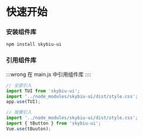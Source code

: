 # 快速开始

### 安装组件库

```
npm install skybiu-ui
```

### 引用组件库

:::wrong
 在 main.js 中引用组件库
::::
```javascript
// 全部引入
import TUI from 'skybiu-ui';
import '../node_modules/skybiu-ui/dist/style.css';
app.use(TUI);

// 按需引入
import '../node_modules/skybiu-ui/dist/style.css';
import { tButton } from 'skybiu-ui';
Vue.use(tBuuton);

```